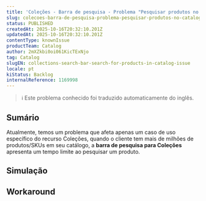 ```yaml
---
title: 'Coleções - Barra de pesquisa - Problema "Pesquisar produtos no catálogo'
slug: colecoes-barra-de-pesquisa-problema-pesquisar-produtos-no-catalogo
status: PUBLISHED
createdAt: 2025-10-16T20:32:10.201Z
updatedAt: 2025-10-16T20:32:10.201Z
contentType: knownIssue
productTeam: Catalog
author: 2mXZkbi0oi061KicTExNjo
tag: Catalog
slugEN: collections-search-bar-search-for-products-in-catalog-issue
locale: pt
kiStatus: Backlog
internalReference: 1169998
---
```


>ℹ️ Este problema conhecido foi traduzido automaticamente do inglês.

## Sumário


Atualmente, temos um problema que afeta apenas um caso de uso específico do recurso Coleções, quando o cliente tem mais de milhões de produtos/SKUs em seu catálogo, a **barra de pesquisa para Coleções** apresenta um tempo limite ao pesquisar um produto.
## Simulação


## Workaround

